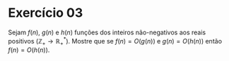 # Exercício 03

Sejam $`f(n)`$, $`g(n)`$ e $`h(n)`$ funções dos inteiros não-negativos aos reais positivos ($`\mathbb{Z}_+ \to \mathbb{R}_+^*`$). Mostre que se $`f(n) = O(g(n))`$ e $`g(n) = O(h(n))`$ então $`f(n) = O(h(n))`$.